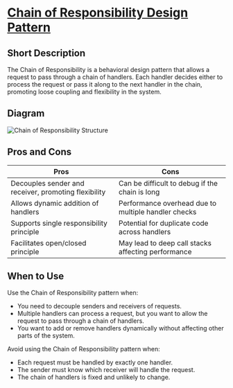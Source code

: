 # [Chain of Responsibility Design Pattern](https://refactoring.guru/design-patterns/chain-of-responsibility)

## Short Description

The Chain of Responsibility is a behavioral design pattern that allows a request to pass through a chain of handlers. Each handler decides either to process the request or pass it along to the next handler in the chain, promoting loose coupling and flexibility in the system.

## Diagram

![Chain of Responsibility Structure](https://refactoring.guru/images/patterns/diagrams/chain-of-responsibility/structure.png)

## Pros and Cons

| Pros                                                                 | Cons                                                                 |
|----------------------------------------------------------------------|----------------------------------------------------------------------|
| Decouples sender and receiver, promoting flexibility                 | Can be difficult to debug if the chain is long                      |
| Allows dynamic addition of handlers                                  | Performance overhead due to multiple handler checks                 |
| Supports single responsibility principle                             | Potential for duplicate code across handlers                        |
| Facilitates open/closed principle                                    | May lead to deep call stacks affecting performance                  |

## When to Use

Use the Chain of Responsibility pattern when:

- You need to decouple senders and receivers of requests.
- Multiple handlers can process a request, but you want to allow the request to pass through a chain of handlers.
- You want to add or remove handlers dynamically without affecting other parts of the system.

Avoid using the Chain of Responsibility pattern when:

- Each request must be handled by exactly one handler.
- The sender must know which receiver will handle the request.
- The chain of handlers is fixed and unlikely to change.
